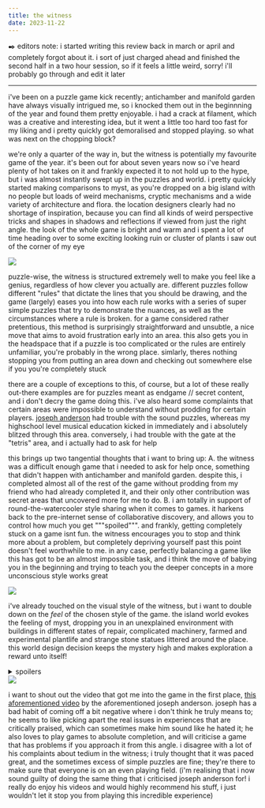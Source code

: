 ```yaml
---
title: the witness
date: 2023-11-22
---
```


✒️ editors note: i started writing this review back in march or april and completely forgot about it. i sort of just charged ahead and finished the second half in a two hour session, so if it feels a little weird, sorry! i'll probably go through and edit it later

---

i've been on a puzzle game kick recently; antichamber and manifold garden have always visually intrigued me, so i knocked them out in the beginnning of the year and found them pretty enjoyable. i had a crack at filament, which was a creative and interesting idea, but it went a little too hard too fast for my liking and i pretty quickly got demoralised and stopped playing. so what was next on the chopping block?

we're only a quarter of the way in, but the witness is potentially my favourite game of the year. it's been out for about seven years now so i've heard plenty of hot takes on it and frankly expected it to not hold up to the hype, but i was almost instantly swept up in the puzzles and world. i pretty quickly started making comparisons to myst, as you're dropped on a big island with no people but loads of weird mechanisms, cryptic mechanisms and a wide variety of architecture and flora. the location designers clearly had no shortage of inspiration, because you can find all kinds of weird perspective tricks and shapes in shadows and reflections if viewed from just the right angle. the look of the whole game is bright and warm and i spent a lot of time heading over to some exciting looking ruin or cluster of plants i saw out of the corner of my eye

<a href="https://www.giantbomb.com/images/1300-2603402">
    <img src="https://www.giantbomb.com/a/uploads/scale_super/1/16049/2603402-1392940491-1.jpg" onerror="this.onerror=null; this.src='/_assets/img/the_witness/000.jpg'">
</a>

puzzle-wise, the witness is structured extremely well to make you feel like a genius, regardless of how clever you actually are. different puzzles follow different "rules" that dictate the lines that you should be drawing, and the game (largely) eases you into how each rule works with a series of super simple puzzles that try to demonstrate the nuances, as well as the circumstances where a rule is broken. for a game considered rather pretentious, this method is surprisingly straightforward and unsubtle, a nice move that aims to avoid frustration early into an area. this also gets you in the headspace that if a puzzle is too complicated or the rules are entirely unfamiliar, you're probably in the wrong place. simlarly, theres nothing stopping you from putting an area down and checking out somewhere else if you you're completely stuck

there are a couple of exceptions to this, of course, but a lot of these really out-there examples are for puzzles meant as endgame // secret content, and i don't decry the game doing this. i've also heard some complaints that certain areas were impossible to understand without prodding for certain players. [joseph anderson](https://www.youtube.com/watch?v=KZokQov_aH0) had trouble with the sound puzzles, whereas my highschool level musical education kicked in immediately and i absolutely blitzed through this area. conversely, i had trouble with the gate at the "tetris" area, and i actually had to ask for help

this brings up two tangential thoughts that i want to bring up: 
A. the witness was a difficult enough game that i needed to ask for help once, something that didn't happen with antichamber and manifold garden. despite this, i completed almost all of the rest of the game without prodding from my friend who had already completed it, and their only other contribution was secret areas that uncovered more for me to do.
B. i am totally in support of round-the-watercooler style sharing when it comes to games. it harkens back to the pre-internet sense of collaborative discovery, and allows you to control how much you get """spoiled""". and frankly, getting completely stuck on a game isnt fun. the witness encourages you to stop and think more about a problem, but completely depriving yourself past this point doesn't feel worthwhile to me. in any case, perfectly balancing a game like this has got to be an almost impossible task, and i think the move of babying you in the beginning and trying to teach you the deeper concepts in a more unconscious style works great

<a href="https://www.pushsquare.com/games/ps4/witness#enlarge-4">
    <img src="https://images.pushsquare.com/screenshots/74438/large.jpg" onerror="this.onerror=null; this.src='/_assets/img/the_witness/001.jpg'">
</a>

i've already touched on the visual style of the witness, but i want to double down on the _feel_ of the chosen style of the game. the island world evokes the feeling of myst, dropping you in an unexplained environment with buildings in different states of repair, complicated machinery, farmed and experimental plantlife and strange stone statues littered around the place. this world design decision keeps the mystery high and makes exploration a reward unto itself!

<details>
  <summary>
    spoilers
  </summary>
  it's a little unfortunate that this mystery is never explained, and i gather that's because it never really meant anything. the ending implies the game is simply <i>a game</i>, and that you are a developer playing a beta build of said game. one of the endings shows you unplugging from the beta build matrix and stumbling around your house, seeing circles and lines in the same way that any player who plays the witness will. it's a shame, but it's also not enough to ruin the experience. you can wax lyrical about what the game is trying to say (and many philosophically minded people on the internet already have) but, like antichamber and manifold garden, i'm happy to not let a heady universal truth get in the way of playing a fun brain scratcher that lets me explore a bizarre new digital world
</details>

<a href="https://www.pushsquare.com/games/ps4/witness#enlarge-3">
    <img src="https://images.pushsquare.com/screenshots/74437/large.jpg" onerror="this.onerror=null; this.src='/_assets/img/the_witness/002.jpg'">
</a>

i want to shout out the video that got me into the game in the first place, [this aforementioned video](https://www.youtube.com/watch?v=KZokQov_aH0) by the aforementioned joseph anderson. joseph has a bad habit of coming off a bit negative where i don't think he truly means to; he seems to like picking apart the real issues in experiences that are critically praised, which can sometimes make him sound like he hated it; he also loves to play games to absolute completion, and will criticise a game that has problems if you approach it from this angle. i disagree with a lot of his complaints about tedium in the witness; i truly thought that it was paced great, and the sometimes excess of simple puzzles are fine; they're there to make sure that everyone is on an even playing field. (i'm realising that i now sound guilty of doing the same thing that i criticised joseph anderson for! i really do enjoy his videos and would highly recommend his stuff, i just wouldn't let it stop you from playing this incredible experience)